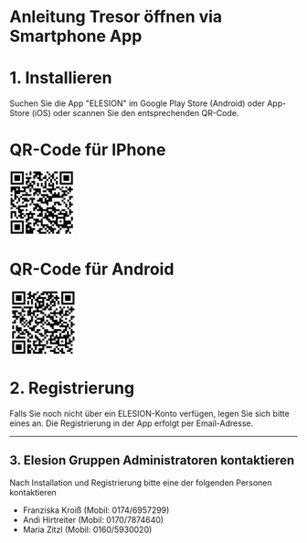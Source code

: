 # Anleitung Tresor öffnen via Smartphone App

#  1. Installieren 
Suchen Sie die App "ELESION" im Google Play Store (Android) oder App-Store (iOS) oder scannen Sie den entsprechenden QR-Code.  

# QR-Code für IPhone

![](./media/elesion-ios.png)

# QR-Code für Android

![](./media/elesion-android.png)

# 2.  Registrierung
Falls Sie noch nicht über ein ELESION-Konto verfügen, legen Sie sich bitte eines an. Die Registrierung in der App erfolgt per Email-Adresse.

------------------

## 3. Elesion Gruppen Administratoren kontaktieren 
Nach Installation und Registrierung bitte eine der folgenden Personen kontaktieren

  - Franziska Kroiß (Mobil: 0174/6957299)
  - Andi Hirtreiter (Mobil: 0170/7874640)
  - Maria Zitzl (Mobil: 0160/5930020)

